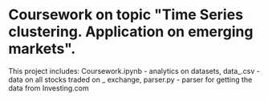 # Coursework on topic "Time Series clustering. Application on emerging markets".

This project includes:
Coursework.ipynb - analytics on datasets,
data_.csv - data on all stocks traded on _ exchange,
parser.py - parser for getting the data from Investing.com

